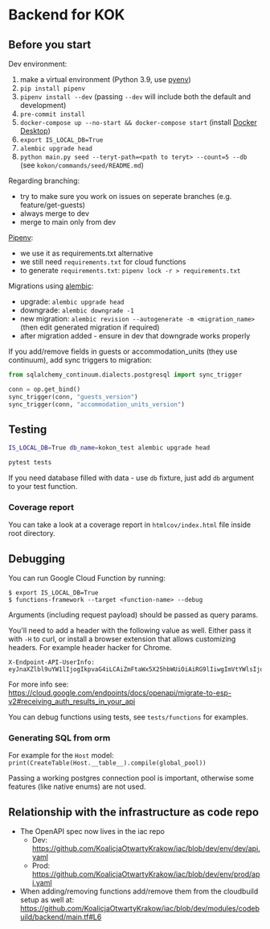 # Backend for KOK

## Before you start

Dev environment:
1. make a virtual environment (Python 3.9,  use [pyenv](https://github.com/pyenv/pyenv))
2. `pip install pipenv`
3. `pipenv install --dev` (passing `--dev` will include both the default and development)
4. `pre-commit install`
5. `docker-compose up --no-start && docker-compose start` (install [Docker Desktop](https://www.docker.com/products/docker-desktop/))
6. `export IS_LOCAL_DB=True`
7. `alembic upgrade head`
8. `python main.py seed --teryt-path=<path to teryt> --count=5 --db` (see `kokon/commands/seed/README.md`)

Regarding branching:
- try to make sure you work on issues on seperate branches (e.g. feature/get-guests)
- always merge to dev
- merge to main only from dev

[Pipenv](https://pipenv-fork.readthedocs.io):
- we use it as requirements.txt alternative
- we still need `requirements.txt` for cloud functions
- to generate `requirements.txt`: `pipenv lock -r > requirements.txt`

Migrations using [alembic](https://alembic.sqlalchemy.org/en/latest/):
- upgrade: `alembic upgrade head`
- downgrade: `alembic downgrade -1`
- new migration: `alembic revision --autogenerate -m <migration_name>` (then edit generated migration if required)
- after migration added - ensure in dev that downgrade works properly

If you add/remove fields in guests or accommodation_units (they use continuum), add sync triggers to migration:
```python
from sqlalchemy_continuum.dialects.postgresql import sync_trigger

conn = op.get_bind()
sync_trigger(conn, "guests_version")
sync_trigger(conn, "accommodation_units_version")
```

## Testing

```bash
IS_LOCAL_DB=True db_name=kokon_test alembic upgrade head

pytest tests
```

If you need database filled with data - use `db` fixture, just add `db` argument to your test function.

### Coverage report

You can take a look at a coverage report in `htmlcov/index.html` file inside root directory.

## Debugging

You can run Google Cloud Function by running:
```
$ export IS_LOCAL_DB=True
$ functions-framework --target <function-name> --debug
```

Arguments (including request payload) should be passed as query params.

You'll need to add a header with the following value as well. Either pass it with `-H` to curl,
or install a browser extension that allows customizing headers. For example header hacker for Chrome.

```
X-Endpoint-API-UserInfo: eyJnaXZlbl9uYW1lIjogIkpvaG4iLCAiZmFtaWx5X25hbWUiOiAiRG9lIiwgImVtYWlsIjogImpvaG4uZG9lQGV4YW1wbGUuY29tIiwgInN1YiI6ICIxMDc2OTE1MDM1MDAwNjE1MDcxNTExMzA4MjM2NyIsICJwaWN0dXJlIjogImh0dHBzOi8vZ29vZ2xlLmNvbS8xMjMifQ==
```

For more info see: https://cloud.google.com/endpoints/docs/openapi/migrate-to-esp-v2#receiving_auth_results_in_your_api

You can debug functions using tests, see `tests/functions` for examples.

### Generating SQL from orm

For example for the `Host` model:
`print(CreateTable(Host.__table__).compile(global_pool))`

Passing a working postgres connection pool is important, otherwise some features (like native enums) are not used.

## Relationship with the infrastructure as code repo

* The OpenAPI spec now lives in the iac repo
  * Dev: https://github.com/KoalicjaOtwartyKrakow/iac/blob/dev/env/dev/api.yaml
  * Prod: https://github.com/KoalicjaOtwartyKrakow/iac/blob/dev/env/prod/api.yaml
* When adding/removing functions add/remove them from the cloudbuild setup as well at:
  https://github.com/KoalicjaOtwartyKrakow/iac/blob/dev/modules/codebuild/backend/main.tf#L6
